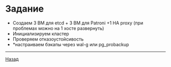 # Задание

- Создаем 3 ВМ для etcd + 3 ВМ для Patroni +1 HA proxy (при проблемах можно на 1 хосте развернуть)
- Инициализируем кластер
- Проверяем отказоустойсивость
- *настраиваем бэкапы через wal-g или pg_probackup
***

[Назад](README.md)
